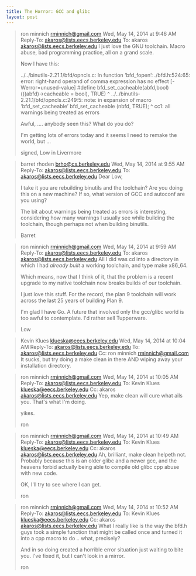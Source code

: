 ```yaml
---
title: The Horror: GCC and glibc
layout: post
---
```


> ron minnich <rminnich@gmail.com>	 Wed, May 14, 2014 at 9:46 AM
> Reply-To: akaros@lists.eecs.berkeley.edu
> To: akaros <akaros@lists.eecs.berkeley.edu>
> I just love the GNU toolchain. Macro abuse, bad programming practice,
> all on a grand scale.
> 
> Now I have this:
> 
> ../../binutils-2.21.1/bfd/opncls.c: In function ‘bfd_fopen’:
> ./bfd.h:524:65: error: right-hand operand of comma expression has no
> effect [-Werror=unused-value]
>  #define bfd_set_cacheable(abfd,bool) (((abfd)->cacheable = bool), TRUE)
>                                                                  ^
> ../../binutils-2.21.1/bfd/opncls.c:249:5: note: in expansion of macro
> ‘bfd_set_cacheable’
>      bfd_set_cacheable (nbfd, TRUE);
>      ^
> cc1: all warnings being treated as errors
> 
> 
> Awful, .... anybody seen this? What do you do?
> 
> I'm getting lots of errors today and it seems I need to remake the
> world, but ...
> 
> 
> signed,
> Low in Livermore

> barret rhoden <brho@cs.berkeley.edu>	 Wed, May 14, 2014 at 9:55 AM
> Reply-To: akaros@lists.eecs.berkeley.edu
> To: akaros@lists.eecs.berkeley.edu
> Dear Low,
> 
> I take it you are rebuilding binutils and the toolchain?  Are you doing
> this on a new machine?  If so, what version of GCC and autoconf are you
> using?
> 
> The bit about warnings being treated as errors is interesting,
> considering how many warnings I usually see while building the
> toolchain, though perhaps not when building binutils.
> 
> Barret

> ron minnich <rminnich@gmail.com>	 Wed, May 14, 2014 at 9:59 AM
> Reply-To: akaros@lists.eecs.berkeley.edu
> To: akaros <akaros@lists.eecs.berkeley.edu>
> All I did was cd into a directory in which I had *already built* a
> working toolchain, and type make x86_64.
> 
> Which means, now that I think of it, that the problem is a recent
> upgrade to my native toolchain now breaks builds of our toolchain.
> 
> I just love this stuff. For the record, the plan 9 toolchain will work
> across the last 25 years of building Plan 9.
> 
> I'm glad I have Go. A future that involved only the gcc/glibc world is
> too awful to contemplate. I'd rather sell Tupperware.
> 
> Low

> Kevin Klues <klueska@eecs.berkeley.edu>	 Wed, May 14, 2014 at 10:04 AM
> Reply-To: akaros@lists.eecs.berkeley.edu
> To: akaros@lists.eecs.berkeley.edu
> Cc: ron minnich <rminnich@gmail.com>
> It sucks, but try doing a make clean in there AND wiping away your installation directory.

> ron minnich <rminnich@gmail.com>	 Wed, May 14, 2014 at 10:05 AM
> Reply-To: akaros@lists.eecs.berkeley.edu
> To: Kevin Klues <klueska@eecs.berkeley.edu>
> Cc: akaros <akaros@lists.eecs.berkeley.edu>
> Yep, make clean will cure what ails you. That's what I'm doing.
> 
> yikes.
> 
> ron

> ron minnich <rminnich@gmail.com>	 Wed, May 14, 2014 at 10:49 AM
> Reply-To: akaros@lists.eecs.berkeley.edu
> To: Kevin Klues <klueska@eecs.berkeley.edu>
> Cc: akaros <akaros@lists.eecs.berkeley.edu>
> Ah, brilliant, make clean helpeth not. Probably because this is an
> older glibc and a newer gcc, and the heavens forbid actually being
> able to compile old glibc cpp abuse with new code.
> 
> OK, I'll try to see where I can get.
> 
> ron


> ron minnich <rminnich@gmail.com>	 Wed, May 14, 2014 at 10:52 AM
> Reply-To: akaros@lists.eecs.berkeley.edu
> To: Kevin Klues <klueska@eecs.berkeley.edu>
> Cc: akaros <akaros@lists.eecs.berkeley.edu>
> What I really like is the way the bfd.h guys took a simple function
> that might be called once and turned it into a cpp macro to do ..
> what, precisely?
> 
> And in so doing created a horrible error situation just waiting to
> bite you. I've fixed it, but I can't look in a mirror.
> 
> ron
